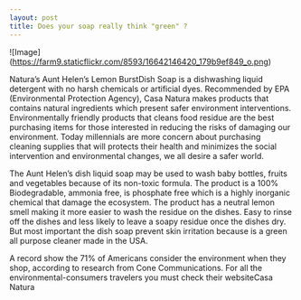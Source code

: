 ```yaml
---
layout: post
title: Does your soap really think "green" ?
---
```



![Image] (https://farm9.staticflickr.com/8593/16642146420_179b9ef849_o.png)

Natura’s Aunt Helen’s Lemon BurstDish Soap is a dishwashing liquid detergent with no harsh chemicals or artificial dyes. 
Recommended by EPA (Environmental Protection Agency), Casa Natura makes products that contains natural ingredients which
present safer environment interventions. Environmentally friendly products that cleans food residue are the best purchasing 
items for those interested in reducing the risks of damaging our environment. Today millennials are  more concern about 
purchasing cleaning supplies that will protects their health and minimizes the social intervention and  environmental changes, 
we all desire a safer world.

The Aunt Helen’s dish liquid soap may be used to wash baby bottles, fruits and vegetables because of its non-toxic formula. 
The product is a 100% Biodegradable, ammonia free, is phosphate free which is a highly inorganic chemical that damage the 
ecosystem. The product has a neutral lemon smell making it more easier to wash the residue on the dishes. Easy to rinse off 
the dishes and less likely to leave a soapy residue once the dishes dry. But most important the dish soap prevent skin 
irritation because is a green all purpose cleaner made in the USA.

A record show the 71% of Americans consider the environment when they shop, according to research from Cone Communications.
For all the environmental-consumers travelers you must check their websiteCasa Natura
